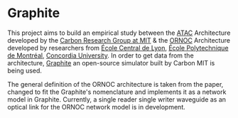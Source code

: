 # Graphite
This project aims to build an empirical study between the [ATAC](groups.csail.mit.edu/carbon/?page_id=62) Architecture developed by the [Carbon Research Group at MIT](http://groups.csail.mit.edu/carbon/) & the [ORNOC](https://hal.archives-ouvertes.fr/file/index/docid/618600/filename/date-2011.pdf) Architecture developed by researchers from [École Central de Lyon](http://www.ec-lyon.fr/en), [École Polytechnique de Montréal](http://www.polymtl.ca/), [Concordia University](https://www.concordia.ca/).
In order to get data from the architecture, [Graphite](http://groups.csail.mit.edu/carbon/?page_id=111) an open-source simulator built by Carbon MIT is being used.

The general definition of the ORNOC architecture is taken from the paper, changed to fit the Graphite's nomenclature and implements it as a network model in Graphite.
Currently, a single reader single writer waveguide as an optical link for the ORNOC network model is in development.
